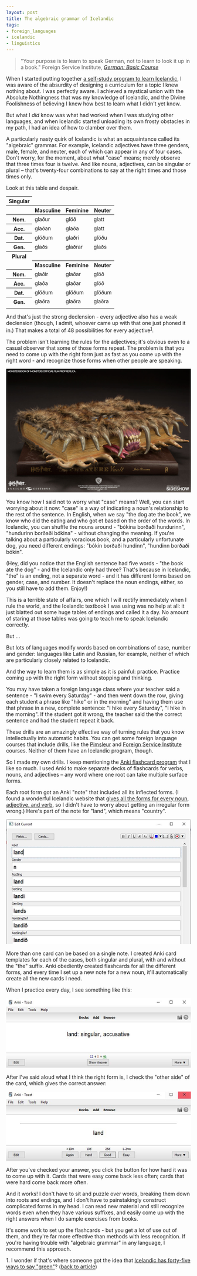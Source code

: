 ```yaml
---
layout: post
title: The algebraic grammar of Icelandic
tags:
- foreign_languages
- icelandic
- linguistics
---
```


>"Your purpose is to learn to speak German, not to learn to look it up in a 
>book."  Foreign Service Institute, [*German: Basic Course*]( http://fsi-languages.yojik.eu/languages/German/Basic/Volume%201/Fsi-GermanBasicCourse-Volume1-StudentText.pdf)

When I started putting together [a self-study program to learn 
Icelandic]("/Icelandic%20resources/"), I was aware of the absurdity of designing a curriculum for a topic I knew nothing 
about.  I was perfectly aware.  I achieved a mystical union with the Absolute Nothingness that was my knowledge of Icelandic, and the Divine Foolishness of believing I knew how 
best to learn what I didn't yet know.

But what I *did* know was what had worked when I was studying other languages, 
and when Icelandic started unloading its own frosty obstacles in my path, I had an idea of how to clamber over them.

A particularly nasty quirk of Icelandic is what an acquaintance called its 
"algebraic" grammar. For example, Icelandic adjectives have three genders, male, female, and neuter, each of which can appear in any of  four cases.  Don't worry, for the moment, about what "case" means; merely observe that three times four is twelve.  And like nouns, adjectives, can be singular or plural – that's twenty-four combinations to say at the right times and those times only.

Look at this table and despair.

<table class="language-data">
   <thead>
   <tr>
      <th>Singular</th>
   </tr>
   <tr>
      <th></th>
      <th>Masculine</th>
      <th>Feminine</th>
      <th>Neuter</th>
   </tr>
   </thead>
   <tr>
      <th>Nom.</th>
      <td>glaður</td>
      <td>glöð</td>
      <td>glatt</td>
   </tr>
   <tr>
      <th>Acc.</th>
      <td>glaðan</td>
      <td>glaða</td>
      <td>glatt</td>
   </tr>
   <tr>
      <th>Dat.</th>
      <td>glöðum</td>
      <td>glaðri</td>
      <td>glöðu</td>
   </tr>
   <tr>
      <th>Gen.</th>
      <td>glaðs</td>
      <td>glaðrar</td>
      <td>glaðs</td>
   </tr>
   <tr>
      <th>Plural</th>
   </tr>
   <tr>
      <td></td>
      <th>Masculine</th>
      <th>Feminine</th>
      <th>Neuter</th>
   </tr>
   <tr>
      <th>Nom.</th>
      <td>glaðir</td>
      <td>glaðar</td>
      <td>glöð</td>
   </tr>
   <tr>
      <th>Acc.</th>
      <td>glaða</td>
      <td>glaðar</td>
      <td>glöð</td>
   </tr>
   <tr>
      <th>Dat.</th>
      <td>glöðum</td>
      <td>glöðum</td>
      <td>glöðum</td>
   </tr>
   <tr>
      <th>Gen.</th>
      <td>glaðra</td>
      <td>glaðra</td>
      <td>glaðra</td>
   </tr>
   <tr>
      <td></td>
   </tr>
</table>

And that's just the strong declension - every adjective also has a weak 
declension (though, I admit, whoever came up with that one just phoned it 
in.) That makes a total of 48 possibilities for every adjective<span
id="1-source"><sup>[1](#1)</sup></span>.

The problem isn't learning the rules for the adjectives; it's obvious even
to a casual observer that some of those forms repeat.  The problem is that
you need to come up with the right form just as fast as you come up with the 
right
word - and recognize those forms when other people are speaking.  

<img src="/images/the-monster-book-of-monsters.jpg" class="blogpost-center" />

You know how I said
not to worry what "case" means?  Well, you can start worrying about it now:
"case" is a way of indicating a noun's relationship to the rest of the sentence.
In English, when we say "the dog ate the book", we know who did the eating
and who got et based on the order of the words.  In Icelandic, you can
shuffle the nouns around - "bókina borðaði hundurinn", "hundurinn borðaði 
bókina" - without changing the meaning.  If you're talking about a particularly voracious
book, and a particularly unfortunate dog, you need different endings: "bókin
borðaði hundinn", "hundinn borðaði bókin".
 
(Hey, did you notice that the English sentence had five words - "the book
ate the dog" - and the Icelandic only had three?  That's because in Icelandic,
"the" is an ending, not a separate word - and it has different forms based on
gender, case, and number.  It doesn't replace the noun endings, either, so
you still have to add them.  Enjoy!)

This is a terrible state of affairs, one which I will rectify immediately
when I rule the world, and the Icelandic textbook I was using was no help at 
all: it just blatted out some huge 
tables of endings and called it a day.  No amount of staring at 
those tables was going to teach me to speak Icelandic correctly.  

But …

But lots of languages modify words based on combinations of case, number and 
gender: languages like Latin and Russian, for example, neither of which are particularly 
closely related to Icelandic.

And the way to learn them is as simple as it is painful: practice.  Practice
coming up with the right form without stopping and thinking.

You may have taken a foreign language class where your teacher said a 
sentence - "I swim every Saturday" - and then went down the row, giving each
student a phrase like "hike" or in the morning" and having them use that phrase
in a new, complete sentence: "I hike every Saturday", "I hike in the 
morning".  If the student got it wrong, the teacher said the the correct
sentence and had the student repeat it back.

These drills are an amazingly effective way of turning rules that you know
intellectually into automatic habits.  You can get some foreign language
courses that include drills, like the [Pimsleur](http://www.pimsleur.com/) and
[Foreign Service Institute](fsi-languages.yojik.eu) courses.  Neither of them
have an Icelandic program, though.

So I made my own drills.  I keep mentioning the <a href="http://ankisrs.net/">Anki flashcard 
program</a> that I like so much.  I used Anki to make
separate decks of flashcards for verbs, nouns, and adjectives – any word 
where one root can take multiple surface forms.

Each root form got an Anki "note" that included all its inflected forms.
(I found a wonderful Icelandic website
that [gives all the forms for every noun,
adjective, and verb](http://bin.arnastofnun.is/forsida/), so I didn't have
to worry about getting an irregular form wrong.)  Here's part of the note for
"land", which means "country".

<img src="/images/screenshots/anki-nouns.jpg" class="blogpost-center" />

More than one card can be based on a single note.  I created Anki card templates
for each of the cases, both singular and plural, with and without the "the"
suffix.  Anki obediently created flashcards for
all the different forms, and every time I set up a new note for a new noun,
it'll automatically create all the new cards I need.

When I practice every day, I see something like this:

<img src="/images/screenshots/anki-noun-front.jpg" class="blogpost-center" />

After I've said aloud what I think the right form is, I check the "other side" of the card,
which gives the correct answer:

<img src="/images/screenshots/anki-noun-back.jpg" class="blogpost-center" />

After you've checked your answer, you click the button for how hard it was to
come up with it.  Cards that were easy come back less often; cards that were hard
come back more often.

And it works!  I don't have to sit and puzzle over words, breaking them down
into roots and endings, and I don't have to painstakingly construct complicated
forms in my head.  I can read new material and
still recognize words even when they have various suffixes, and easily come up with
the right answers when I do sample exercises from books.

It's some work to set up the flashcards - but you get a lot of use out of them,
and they're far more effective than methods with less recognition.  If you're
having trouble with "algebraic grammar" in any language, I recommend this approach.

<span id="1" class="footnote">1.  I wonder if that's where someone got the idea that [Icelandic
has forty-five ways to say "green"](http://languagelog.ldc.upenn.edu/nll/?p=2258)?
([back to article](#1-source))</span> 

